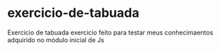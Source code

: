 # exercicio-de-tabuada
Exercicio de tabuada 
exercicio feito para testar meus conhecimaentos adquirido no módulo inicial de Js
